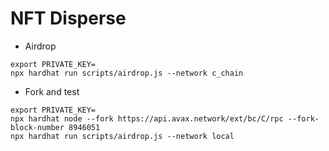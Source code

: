 # NFT Disperse

- Airdrop
```
export PRIVATE_KEY=
npx hardhat run scripts/airdrop.js --network c_chain
```

- Fork and test
```
export PRIVATE_KEY=
npx hardhat node --fork https://api.avax.network/ext/bc/C/rpc --fork-block-number 8946051
npx hardhat run scripts/airdrop.js --network local
```
